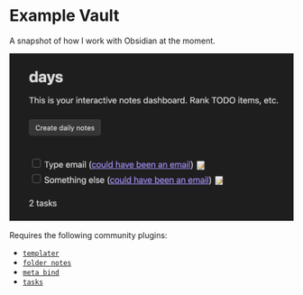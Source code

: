 # Example Vault

A snapshot of how I work with Obsidian at the moment. 

![](vault.png)

Requires the following community plugins:
- [`templater`](https://silentvoid13.github.io/Templater/introduction.html)
- [`folder notes`](https://lostpaul.github.io/obsidian-folder-notes/)
- [`meta bind`](https://www.moritzjung.dev/obsidian-meta-bind-plugin-docs/)
- [`tasks`](https://publish.obsidian.md/tasks/Introduction)
